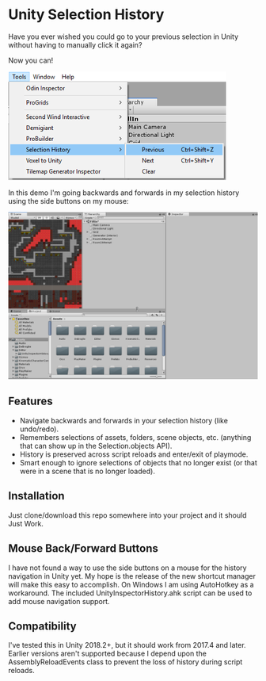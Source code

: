 # Unity Selection History

Have you ever wished you could go to your previous selection in Unity without having to manually click it again?

Now you can! 

![Menu](images/selection_history_menu.png)

In this demo I'm going backwards and forwards in my selection history using the side buttons on my mouse:

![Demo](images/demo.gif)

## Features

* Navigate backwards and forwards in your selection history (like undo/redo).
* Remembers selections of assets, folders, scene objects, etc. (anything that can show up in the Selection.objects API).
* History is preserved across script reloads and enter/exit of playmode.
* Smart enough to ignore selections of objects that no longer exist (or that were in a scene that is no longer loaded).

## Installation

Just clone/download this repo somewhere into your project and it should Just Work.

## Mouse Back/Forward Buttons

I have not found a way to use the side buttons on a mouse for the history navigation in Unity yet. My hope is the release of the new shortcut manager will make this easy to accomplish. On Windows I am using AutoHotkey as a workaround. The included UnityInspectorHistory.ahk script can be used to add mouse navigation support.

## Compatibility

I've tested this in Unity 2018.2+, but it should work from 2017.4 and later. Earlier versions aren't supported because I depend upon the AssemblyReloadEvents class to prevent the loss of history during script reloads.
